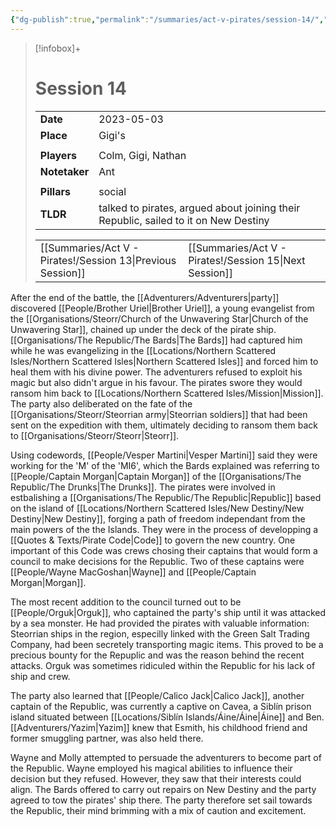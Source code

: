 ```yaml
---
{"dg-publish":true,"permalink":"/summaries/act-v-pirates/session-14/","tags":["session"]}
---
```


> [!infobox]+
> # Session 14
> 
> | | |
> | --- | --- |
> | **Date** | 2023-05-03 |
> | **Place** | Gigi's |
> | | | 
> | **Players** | Colm, Gigi, Nathan |
> | **Notetaker** | Ant |
> | | |
> | **Pillars** | social |
> | **TLDR** | talked to pirates, argued about joining their Republic, sailed to it on New Destiny |
>
> | | |
> | --- | --- |
> | [[Summaries/Act V - Pirates!/Session 13\|Previous Session]] | [[Summaries/Act V - Pirates!/Session 15\|Next Session]] |

After the end of the battle, the [[Adventurers/Adventurers\|party]] discovered [[People/Brother Uriel\|Brother Uriel]], a young evangelist from the [[Organisations/Steorr/Church of the Unwavering Star\|Church of the Unwavering Star]], chained up under the deck of the pirate ship. [[Organisations/The Republic/The Bards\|The Bards]] had captured him while he was evangelizing in the [[Locations/Northern Scattered Isles/Northern Scattered Isles\|Northern Scattered Isles]] and forced him to heal them with his divine power. The adventurers refused to exploit his magic but also didn't argue in his favour. The pirates swore they would ransom him back to [[Locations/Northern Scattered Isles/Mission\|Mission]]. The party also deliberated on the fate of the [[Organisations/Steorr/Steorrian army\|Steorrian soldiers]] that had been sent on the expedition with them, ultimately deciding to ransom them back to [[Organisations/Steorr/Steorr\|Steorr]].

Using codewords, [[People/Vesper Martini\|Vesper Martini]] said they were working for the 'M' of the 'MI6', which the Bards explained was referring to [[People/Captain Morgan\|Captain Morgan]] of the [[Organisations/The Republic/The Drunks\|The Drunks]]. The pirates were involved in estbalishing a [[Organisations/The Republic/The Republic\|Republic]] based on the island of [[Locations/Northern Scattered Isles/New Destiny/New Destiny\|New Destiny]], forging a path of freedom independant from the main powers of the the Islands. They were in the process of developping a [[Quotes & Texts/Pirate Code\|Code]] to govern the new country. One important of this Code was crews chosing their captains that would form a council to make decisions for the Republic. Two of these captains were [[People/Wayne MacGoshan\|Wayne]] and [[People/Captain Morgan\|Morgan]].

The most recent addition to the council turned out to be [[People/Orguk\|Orguk]], who captained the party's ship until it was attacked by a sea monster. He had provided the pirates with valuable information: Steorrian ships in the region, especilly linked with the Green Salt Trading Company, had been secretely transporting magic items. This proved to be a precious bounty for the Repuplic and was the reason behind the recent attacks. Orguk was sometimes ridiculed within the Republic for his lack of ship and crew.

The party also learned that [[People/Calico Jack\|Calico Jack]], another captain of the Republic, was currently a captive on Cavea, a Siblín prison island situated between [[Locations/Siblín Islands/Áine/Áine\|Áine]] and Ben. [[Adventurers/Yazim\|Yazim]] knew that Esmith, his childhood friend and former smuggling partner, was also held there.

Wayne and Molly attempted to persuade the adventurers to become part of the Republic. Wayne employed his magical abilities to influence their decision but they refused. However, they saw that their interests could align. The Bards offered to carry out repairs on New Destiny and the party agreed to tow the pirates' ship there. The party therefore set sail towards the Republic, their mind brimming with a mix of caution and excitement.

